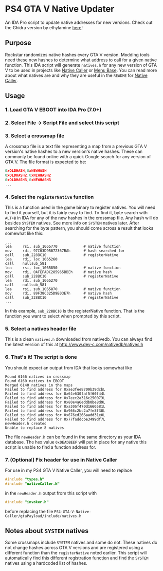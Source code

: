 # PS4 GTA V Native Updater
An IDA Pro script to update native addresses for new versions. Check out the Ghidra version by ethylamine [here](https://gist.github.com/ethylamine/625f799e7d9ccbaacdccf52ca46f2f62)!

## Purpose
Rockstar randomizes native hashes every GTA V version. Modding tools need these new hashes to determine what address to call for a given native function. This IDA script will generate `natives.h` for any new version of GTA V to be used in projects like [Native Caller](https://github.com/2much4u/PS4-GTA-V-Native-Caller) or [Menu Base](https://github.com/2much4u/PS4-GTA-V-Menu-Base). You can read more about what natives are and why they are useful in the `README` for [Native Caller](https://github.com/2much4u/PS4-GTA-V-Native-Caller).

## Usage
### 1. Load GTA V EBOOT into IDA Pro (7.0+)
### 2. Select File -> Script File and select this script
### 3. Select a crossmap file
A crossmap file is a text file representing a map from a previous GTA V version's native hashes to a new version's native hashes. These can commonly be found online with a quick Google search for any version of GTA V. The file format is expected to be:
```c
0xOLDHASH,0xNEWHASH
0xOLDHASH2,0xNEWHASH2
0xOLDHASH3,0xNEWHASH3
...
```
### 4. Select the `registerNative` function
This is a function used in the game binary to register natives. You will need to find it yourself, but it is fairly easy to find. To find it, byte search with `ALT+B` in IDA for any of the new hashes in the crossmap file. Any hash will do besides `SYSTEM` natives. See more info on `SYSTEM` natives later. After searching for the byte pattern, you should come across a result that looks somewhat like this:
```
...
lea     rsi, sub_1065770            # native function
mov     rdi, 97C63D95072367BAh      # hash searched for
call    sub_228BC10                 # registerNative
lea     rdi, loc_1065260
call    nullsub_581
lea     rsi, loc_1065850            # native function
mov     rdi, 0AFEFADC285965BBEh     # native hash
call    sub_228BC10                 # registerNative
lea     rdi, sub_1065270
call    nullsub_581
lea     rsi, sub_1065870            # native function
mov     rdi, 89F38C325D9E03E7h      # native hash
call    sub_228BC10                 # registerNative
...
```
In this example, `sub_228BC10` is the registerNative function. That is the function you want to select when prompted by this script.
### 5. Select a natives header file
This is a clean `natives.h` downloaded from nativedb. You can always find the latest version of this at http://www.dev-c.com/nativedb/natives.h
### 6. That's it! The script is done
You should expect an output from IDA that looks somewhat like
```
Found 6166 natives in crossmap
Found 6160 natives in EBOOT
Merged 6140 natives in the maps
Failed to find address for 0xae3fee8709b39dcbL
Failed to find address for 0x64e630faf5f60f44L
Failed to find address for 0x7eec2a316c250073L
Failed to find address for 0x80e4a6eddb0be8d9L
Failed to find address for 0xa306f470d1660581L
Failed to find address for 0x966c2bc2a7fe3f30L
Failed to find address for 0x676ed266aadd31e0L
Failed to find address for 0x77faddcbe3499df7L
newHeader.h created
Unable to replace 8 natives
```
The file `newHeader.h` can be found in the same directory as your IDA database. The hex value `0xDEADBEEF` will put in place for any native this script is unable to find a function address for.
### 7. (Optional) Fix header for use in Native Caller
For use in my PS4 GTA V Native Caller, you will need to replace
```c
#include "types.h"
#include "nativeCaller.h"
```
in the `newHeader.h` output from this script with
```c
#include "invoker.h"
```
before replacing the file `PS4-GTA-V-Native-Caller/gtaPayload/include/natives.h`

## Notes about `SYSTEM` natives
Some crossmaps include `SYSTEM` natives and some do not. These natives do not change hashes across GTA V versions and are registered using a different function than the `registerNative` noted earlier. This script will automatically find this different registration function and find the `SYSTEM` natives using a hardcoded list of hashes.
